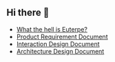 ## Hi there 👋

- [What the hell is Euterpe?](https://en.wikipedia.org/wiki/Euterpe)
- [Product Requirement Document](https://mtgacbsz7j.feishu.cn/docs/doccnV3agfGvVS3CWeCcpSnNyoc)
- [Interaction Design Document](https://enedlzm696.feishu.cn/docs/doccnGP9zYPlY059A3I4s8UCCQb)
- [Architecture Design Document](https://enedlzm696.feishu.cn/docs/doccnDZX0rMaPVhaMSsHY9caj3g#)

<!--

**Here are some ideas to get you started:**

🙋‍♀️ A short introduction - what is your organization all about?
🌈 Contribution guidelines - how can the community get involved?
👩‍💻 Useful resources - where can the community find your docs? Is there anything else the community should know?
🍿 Fun facts - what does your team eat for breakfast?
🧙 Remember, you can do mighty things with the power of [Markdown](https://docs.github.com/github/writing-on-github/getting-started-with-writing-and-formatting-on-github/basic-writing-and-formatting-syntax)
-->
